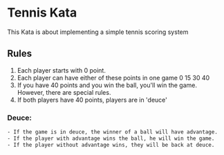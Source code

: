 # Tennis Kata

This Kata is about implementing a simple tennis scoring system

## Rules
1. Each player starts with 0 point.
2. Each player can have either of these points in one game 0 15 30 40
3. If you have 40 points and you win the ball, you'll win the game. However, there are special rules.
4. If both players have 40 points, players are in 'deuce'   

### Deuce:   

```bash
- If the game is in deuce, the winner of a ball will have advantage.
- If the player with advantage wins the ball, he will win the game.
- If the player without advantage wins, they will be back at deuce.

```